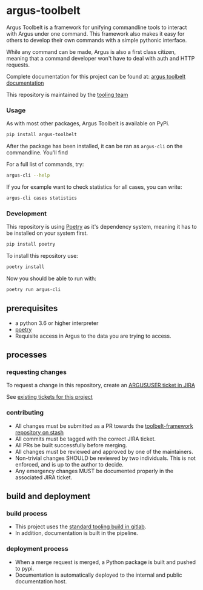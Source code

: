 # argus-toolbelt

Argus Toolbelt is a framework for unifying commandline tools to interact with
Argus under one command. This framework also makes it easy for others to develop
their own commands with a simple pythonic interface.

While any command can be made, Argus is also a first class citizen, meaning that
a command developer won't have to deal with auth and HTTP requests.

Complete documentation for this project can be found at: [argus toolbelt documentation](https://argus-toolbelt.dev-docs.mnemonic.no)

This repository is maintained by the [tooling team](https://wiki.mnemonic.no/display/DEV/Tooling+Team)

### Usage

As with most other packages, Argus Toolbelt is available on PyPi.

```bash
pip install argus-toolbelt
```

After the package has been installed, it can be ran as `argus-cli` on the
commandline. You'll find

For a full list of commands, try:

```bash
argus-cli --help
```

If you for example want to check statistics for all cases, you can write:

```bash
argus-cli cases statistics
```

### Development
This repository is using [Poetry](https://python-poetry.org/) as it's dependency
system, meaning it has to be installed on your system first.

```bash
pip install poetry
```

To install this repository use:

```bash
poetry install
```

Now you should be able to run with:
```bash
poetry run argus-cli
```


## prerequisites

 - a python 3.6 or higher interpreter
 - [poetry](https://python-poetry.org/)
 - Requisite access in Argus to the data you are trying to access.


## processes

### requesting changes

To request a change in this repository, create an [ARGUSUSER ticket in JIRA](https://jira.mnemonic.no/secure/CreateIssue.jspa?pid=11342&issuetype=4)

See [existing tickets for this project](<https://jira.mnemonic.no/issues/?jql=project%20in%20(ARGUSUSER%2C%20ARGUS)%20and%20component%20in%20(%22tools%2Ftoolbelt-framework%22)%20and%20status%20not%20in%20(Done%2C%20Deployed%2C%20Rejected%2C%20Closed)>)

### contributing

- All changes must be submitted as a PR towards the [toolbelt-framework repository on stash](https://gitlab.mnemonic.no/development/tooling/toolbelt-framework)
- All commits must be tagged with the correct JIRA ticket.
- All PRs be built successfully before merging.
- All changes must be reviewed and approved by one of the maintainers.
- Non-trivial changes SHOULD be reviewed by two individuals. This is not enforced, and is up to the author to decide.
- Any emergency changes MUST be documented properly in the associated JIRA ticket.


## build and deployment

### build process

- This project uses the [standard tooling build in gitlab](https://gitlab.mnemonic.no/development/cicd/gitlab-templates/-/blob/main/Pipelines/Python.Poetry.Tooling.v3.yml).
- In addition, documentation is built in the pipeline.

### deployment process

- When a merge request is merged, a Python package is built and pushed to pypi.
- Documentation is automatically deployed to the internal and public documentation host.
